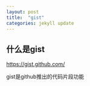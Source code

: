 ```yaml
---
layout: post
title:  "gist"
categories: jekyll update
---
```


## 什么是gist
https://gist.github.com/

gist是github推出的代码片段功能